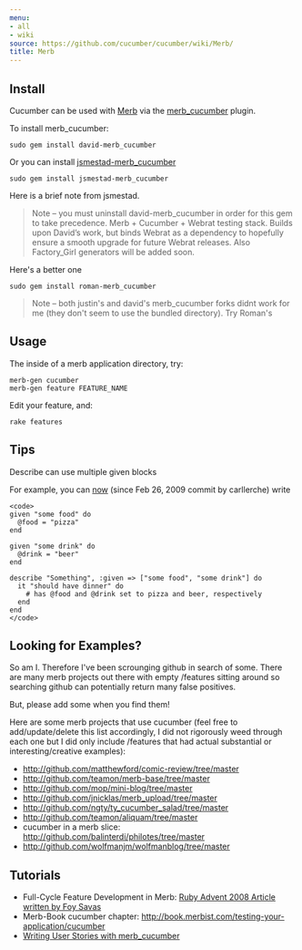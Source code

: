 ```yaml
---
menu:
- all
- wiki
source: https://github.com/cucumber/cucumber/wiki/Merb/
title: Merb
---
```


Install
-------

Cucumber can be used with [Merb](http://merbivore.com/) via the [merb\_cucumber](http://github.com/roman/merb_cucumber) plugin.

To install merb\_cucumber:

    sudo gem install david-merb_cucumber

Or you can install [jsmestad-merb\_cucumber](http://github.com/jsmestad/merb_cucumber)

    sudo gem install jsmestad-merb_cucumber

Here is a brief note from jsmestad.

> Note – you must uninstall david-merb\_cucumber in order for this gem to take precedence. Merb + Cucumber + Webrat testing stack. Builds upon David’s work, but binds Webrat as a dependency to hopefully ensure a smooth upgrade for future Webrat releases. Also Factory\_Girl generators will be added soon.

Here's a better one

    sudo gem install roman-merb_cucumber

> Note – both justin's and david's merb\_cucumber forks didnt work for me (they don't seem to use the bundled directory). Try Roman's

Usage
-----

The inside of a merb application directory, try:

    merb-gen cucumber
    merb-gen feature FEATURE_NAME

Edit your feature, and:

    rake features

Tips
----

Describe can use multiple given blocks

For example, you can [now](http://ln-s.net/2vB2)
(since Feb 26, 2009 commit by carllerche) write

    <code>
    given "some food" do
      @food = "pizza"
    end

    given "some drink" do
      @drink = "beer"
    end

    describe "Something", :given => ["some food", "some drink"] do
      it "should have dinner" do
        # has @food and @drink set to pizza and beer, respectively
      end
    end
    </code>

Looking for Examples?
---------------------

So am I. Therefore I've been scrounging github in search of some. There are many merb projects out there with empty /features sitting around so searching github can potentially return many false positives.

But, please add some when you find them!

Here are some merb projects that use cucumber (feel free to add/update/delete this list accordingly, I did not rigorously weed through each one but I did only include /features that had actual substantial or interesting/creative examples):

-   <http://github.com/matthewford/comic-review/tree/master>
-   <http://github.com/teamon/merb-base/tree/master>
-   <http://github.com/mop/mini-blog/tree/master>
-   <http://github.com/jnicklas/merb_upload/tree/master>
-   <http://github.com/ngty/ty_cucumber_salad/tree/master>
-   <http://github.com/teamon/aliquam/tree/master>
-   cucumber in a merb slice: <http://github.com/balinterdi/philotes/tree/master>
-   <http://github.com/wolfmanjm/wolfmanblog/tree/master>

Tutorials
---------

-   Full-Cycle Feature Development in Merb: [Ruby Advent 2008 Article written by Foy Savas](http://advent2008.hackruby.com/past/2008/12/18/fullcycle_feature_development_in_merb.html)
-   Merb-Book cucumber chapter: <http://book.merbist.com/testing-your-application/cucumber>
-   [Writing User Stories with merb\_cucumber](http://dermological.blogspot.com/2008/11/writing-user-stories-with-merb-cucumber.html)
